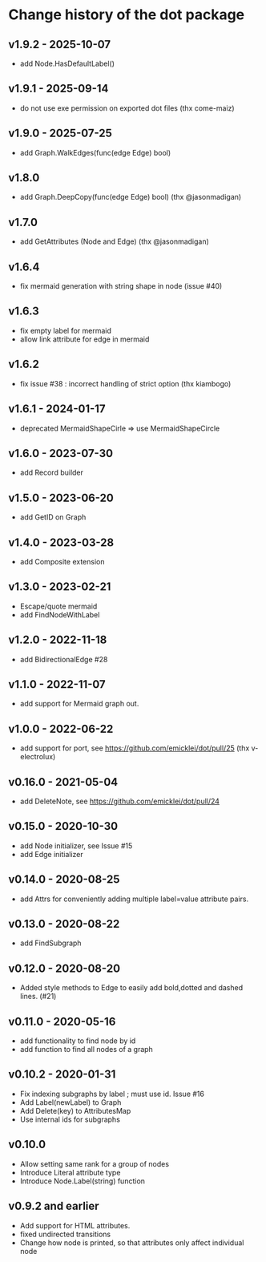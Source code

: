 # Change history of the dot package

## v1.9.2 - 2025-10-07

- add Node.HasDefaultLabel()

## v1.9.1 - 2025-09-14

- do not use exe permission on exported dot files (thx come-maiz)

## v1.9.0 - 2025-07-25

- add Graph.WalkEdges(func(edge Edge) bool)

## v1.8.0

- add Graph.DeepCopy(func(edge Edge) bool) (thx @jasonmadigan)

## v1.7.0

- add GetAttributes (Node and Edge) (thx @jasonmadigan)

## v1.6.4

- fix mermaid generation with string shape in node (issue #40)

## v1.6.3

- fix empty label for mermaid
- allow link attribute for edge in mermaid

## v1.6.2

- fix issue #38 : incorrect handling of strict option (thx kiambogo)

## v1.6.1 - 2024-01-17

- deprecated MermaidShapeCirle => use MermaidShapeCircle

## v1.6.0 - 2023-07-30

- add Record builder

## v1.5.0 - 2023-06-20

- add GetID on Graph

## v1.4.0 - 2023-03-28

- add Composite extension

## v1.3.0 - 2023-02-21

- Escape/quote mermaid
- add FindNodeWithLabel 

## v1.2.0 - 2022-11-18

- add BidirectionalEdge #28

## v1.1.0 - 2022-11-07

- add support for Mermaid graph out.

## v1.0.0 - 2022-06-22

- add support for port, see https://github.com/emicklei/dot/pull/25 (thx v-electrolux)

## v0.16.0 - 2021-05-04

- add DeleteNote, see https://github.com/emicklei/dot/pull/24

## v0.15.0 - 2020-10-30

- add Node initializer, see Issue #15
- add Edge initializer

## v0.14.0 - 2020-08-25

- add Attrs for conveniently adding multiple label=value attribute pairs.

## v0.13.0 - 2020-08-22

- add FindSubgraph

## v0.12.0 - 2020-08-20

- Added style methods to Edge to easily add bold,dotted and dashed lines. (#21)

## v0.11.0 - 2020-05-16

- add functionality to find node by id
- add function to find all nodes of a graph

## v0.10.2 - 2020-01-31 

- Fix indexing subgraphs by label ; must use id. Issue #16
- Add Label(newLabel) to Graph
- Add Delete(key) to AttributesMap
- Use internal ids for subgraphs

## v0.10.0

- Allow setting same rank for a group of nodes
- Introduce Literal attribute type
- Introduce Node.Label(string) function

## v0.9.2 and earlier

- Add support for HTML attributes.
- fixed undirected transitions
- Change how node is printed, so that attributes only affect individual node
